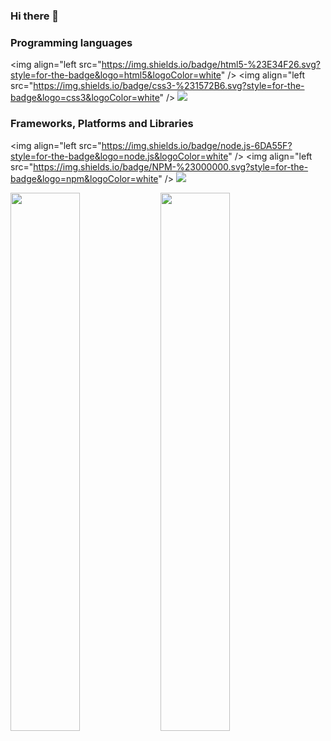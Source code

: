 ### Hi there 👋
### Programming languages
<img align="left src="https://img.shields.io/badge/html5-%23E34F26.svg?style=for-the-badge&logo=html5&logoColor=white" />
<img align="left src="https://img.shields.io/badge/css3-%231572B6.svg?style=for-the-badge&logo=css3&logoColor=white" />
<img src="https://img.shields.io/badge/javascript-%23323330.svg?style=for-the-badge&logo=javascript&logoColor=%23F7DF1E" />
### Frameworks, Platforms and Libraries
<img align="left src="https://img.shields.io/badge/node.js-6DA55F?style=for-the-badge&logo=node.js&logoColor=white" />
<img align="left src="https://img.shields.io/badge/NPM-%23000000.svg?style=for-the-badge&logo=npm&logoColor=white" />
<img src="https://img.shields.io/badge/bootstrap-%23563D7C.svg?style=for-the-badge&logo=bootstrap&logoColor=white" />

<img align="left" width= 47% src="https://github-readme-stats.vercel.app/api?username=Brenda309&show_icons=true&theme=radical" />
<img align="left" width= 47% src="https://github-readme-stats.vercel.app/api/top-langs/?username=Brenda309&layout=compact" />
